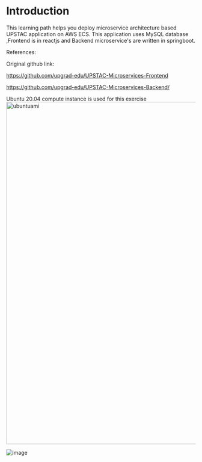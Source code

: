 
# Introduction
This learning path helps you deploy microservice architecture based UPSTAC application on AWS ECS.
This application uses MySQL database ,Frontend is in reactjs and Backend microservice's are written in springboot.


References:

Original github link:

https://github.com/upgrad-edu/UPSTAC-Microservices-Frontend

https://github.com/upgrad-edu/UPSTAC-Microservices-Backend/

Ubuntu 20.04 compute instance is used for this exercise
<img width="910" alt="ubuntuami" src="https://user-images.githubusercontent.com/77958988/113334238-19351a80-9341-11eb-80bf-0d1cc558f677.png">

![image](https://user-images.githubusercontent.com/77958988/113334450-53062100-9341-11eb-8432-0f130a630dc7.png)
